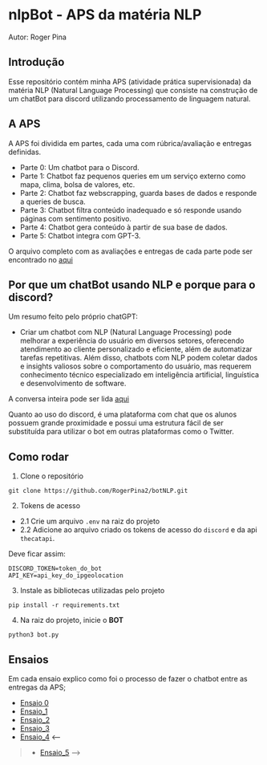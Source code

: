 # nlpBot - APS da matéria NLP

Autor: Roger Pina 

## Introdução
Esse repositório contém minha APS (atividade prática supervisionada) da matéria NLP (Natural Language Processing) que consiste na construção de um chatBot para discord utilizando processamento de linguagem natural. 

## A APS

A APS foi dividida em partes, cada uma com rúbrica/avaliação e entregas definidas. 
- Parte 0: Um chatbot para o Discord.
- Parte 1: Chatbot faz pequenos queries em um serviço externo como mapa, clima, bolsa de valores, etc.
- Parte 2: Chatbot faz webscrapping, guarda bases de dados e responde a queries de busca.
- Parte 3: Chatbot filtra conteúdo inadequado e só responde usando páginas com sentimento positivo.
- Parte 4: Chatbot gera conteúdo à partir de sua base de dados.
- Parte 5: Chatbot integra com GPT-3.

O arquivo completo com as avaliações e entregas de cada parte pode ser encontrado no [aqui](https://github.com/tiagoft/NLP/blob/main/APS.md)

## Por que um chatBot usando NLP e porque para o discord?
Um resumo feito pelo próprio chatGPT:

- Criar um chatbot com NLP (Natural Language Processing) pode melhorar a experiência do usuário em diversos setores, oferecendo atendimento ao cliente personalizado e eficiente, além de automatizar tarefas repetitivas. Além disso, chatbots com NLP podem coletar dados e insights valiosos sobre o comportamento do usuário, mas requerem conhecimento técnico especializado em inteligência artificial, linguística e desenvolvimento de software.

A conversa inteira pode ser lida [aqui](docs/chat_with_chatGPT.md)

Quanto ao uso do discord, é uma plataforma com chat que os alunos possuem grande proximidade e possui uma estrutura fácil de ser substituída para utilizar o bot em outras plataformas como o Twitter.  

## Como rodar

1. Clone o repositório

  ```
  git clone https://github.com/RogerPina2/botNLP.git
  ```

2. Tokens de acesso

- 2.1 Crie um arquivo `.env` na raiz do projeto 
- 2.2 Adicione ao arquivo criado os tokens de acesso do `discord` e da api `thecatapi`. 

Deve ficar assim:

  ```
  DISCORD_TOKEN=token_do_bot
  API_KEY=api_key_do_ipgeolocation
  ```

3. Instale as bibliotecas utilizadas pelo projeto

  ```
  pip install -r requirements.txt
  ``` 

4. Na raiz do projeto, inicie o **BOT**

  ```
  python3 bot.py
  ``` 

## Ensaios

Em cada ensaio explico como foi o processo de fazer o chatbot entre as entregas da APS;
- [Ensaio 0](docs/ensaios/ensaio_0.md)
- [Ensaio_1](docs/ensaios/ensaio_1.md)
- [Ensaio_2](docs/ensaios/ensaio_2.md) 
- [Ensaio_3](data/ensaios/ensaio_3.md)
- [Ensaio_4](data/ensaios/ensaio_4.md)
<--
> - [Ensaio_5](data/ensaios/ensaio_5.md)
-->

